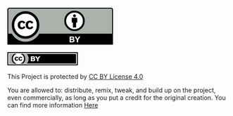 [![CC-BY](Images/by_big.svg)](https://creativecommons.org/licenses/by/4.0/)

[![CC-BY](Images/by_small.svg)](https://creativecommons.org/licenses/by/4.0/)

This Project is protected by [CC BY License 4.0](https://creativecommons.org/licenses/by/4.0/)

You are allowed to:
distribute, remix, tweak, and build up on the project, even commercially, as long as you put a credit for the original creation.
You can find more information [Here](https://en.wikipedia.org/wiki/Creative_Commons_license#Types_of_licenses)

